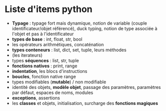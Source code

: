 
Liste d'items python
=


+ **Typage** : typage fort mais dynamique, notion de variable (couple identificateur/objet référencé), duck typing, notion de type associée à l'objet et pas à l'identificateur
+ **types de base** : int, float, str, bool
+ les opérateurs arithmétiques, concaténation
+ **types conteneurs** : list, dict, set, tuple, leurs méthodes
+ (les iterateurs)
+ types **séquences** : list, str, tuple
+ **fonctions natives** : print, range
+ **indentation**, les blocs d'instructions
+ **boucles**, fonction native range
+ types modifiables (**mutable**) / non modifiable
+ identité des objets, **modèle objet**, passage des paramètres, paramètres par défaut, espaces de noms, modules
+ **exceptions**, assertions
+ les **classes** et objets, initialisation, surcharge des **fonctions magiques**





